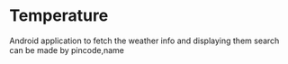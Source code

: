# Temperature
Android application to fetch the weather info and displaying them search can be made by pincode,name
